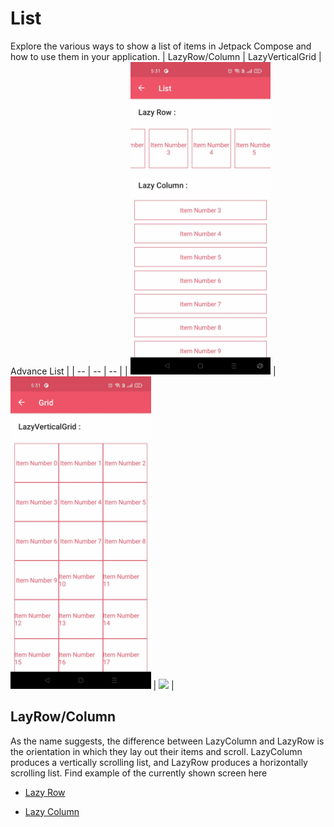 # List

Explore the various ways to show a list of items in Jetpack Compose and how to use them in your application.
| LazyRow/Column | LazyVerticalGrid | Advance List |
| -- | -- | -- |
| <a href="/app/src/main/java/com/jetpack/compose/learning/list/LazyColumnRowActivity.kt" target="_blank"><img src="/gif/List/ListRowColumn.jpg" height="500px"/></a> | <a href="/app/src/main/java/com/jetpack/compose/learning/list/LazyGridActivity.kt" target="_blank"><img src="/gif/List/ListGrid.jpg" height="500px"/></a> | <a href="/app/src/main/java/com/jetpack/compose/learning/list/AdvanceListActivity.kt" target="_blank"><img src="/gif/List/AdvanceList.gif" height="500px"/></a> |

## LayRow/Column
As the name suggests, the difference between LazyColumn and LazyRow is the orientation in which they lay out their items and scroll. LazyColumn produces a vertically scrolling list, and LazyRow produces a horizontally scrolling list.
Find example of the currently shown screen here

- [Lazy Row]

- [Lazy Column]

<!-- Code Links -->

[Lazy Row]: /app/src/main/java/com/jetpack/compose/learning/list/LazyColumnRowActivity.kt#L111 

[Lazy Column]: /app/src/main/java/com/jetpack/compose/learning/list/LazyColumnRowActivity.kt#L82

